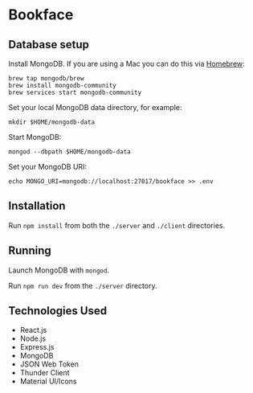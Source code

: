 # Bookface

## Database setup

Install MongoDB. If you are using a Mac you can do this via [Homebrew](https://brew.sh/):

```
brew tap mongodb/brew
brew install mongodb-community
brew services start mongodb-community
```

Set your local MongoDB data directory, for example:

```
mkdir $HOME/mongodb-data
```

Start MongoDB:

```
mongod --dbpath $HOME/mongodb-data
```

Set your MongoDB URI:

```
echo MONGO_URI=mongodb://localhost:27017/bookface >> .env
```

## Installation

Run `npm install` from both the `./server` and `./client` directories.

## Running

Launch MongoDB with `mongod`.

Run `npm run dev` from the `./server` directory.

## Technologies Used

* React.js
* Node.js
* Express.js
* MongoDB
* JSON Web Token
* Thunder Client
* Material UI/Icons